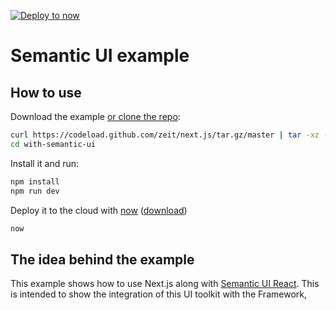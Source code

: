 [![Deploy to now](https://deploy.now.sh/static/button.svg)](https://deploy.now.sh/?repo=https://github.com/zeit/next.js/tree/master/examples/with-semantic-ui)

# Semantic UI example

## How to use

Download the example [or clone the repo](https://github.com/zeit/next.js):

```bash
curl https://codeload.github.com/zeit/next.js/tar.gz/master | tar -xz --strip=2 next.js-master/examples/with-semantic-ui
cd with-semantic-ui
```

Install it and run:

```bash
npm install
npm run dev
```

Deploy it to the cloud with [now](https://zeit.co/now) ([download](https://zeit.co/download))

```bash
now
```

## The idea behind the example

This example shows how to use Next.js along with [Semantic UI React](http://react.semantic-ui.com). This is intended to show the integration of this 
UI toolkit with the Framework,